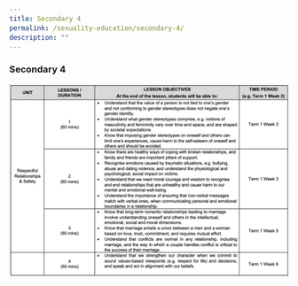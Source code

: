 ```yaml
---
title: Secondary 4
permalink: /sexuality-education/secondary-4/
description: ""
---
```

### Secondary 4

![](/images/Department%20Photos/Character%20and%20Citizenship/Sec4%202022.png)